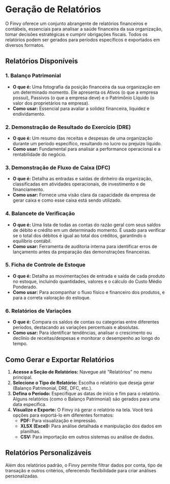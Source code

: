 # Geração de Relatórios

O Finvy oferece um conjunto abrangente de relatórios financeiros e contábeis, essenciais para analisar a saúde financeira da sua organização, tomar decisões estratégicas e cumprir obrigações fiscais. Todos os relatórios podem ser gerados para períodos específicos e exportados em diversos formatos.

## Relatórios Disponíveis

### 1. Balanço Patrimonial

*   **O que é:** Uma fotografia da posição financeira da sua organização em um determinado momento. Ele apresenta os Ativos (o que a empresa possui), Passivos (o que a empresa deve) e o Patrimônio Líquido (o valor dos proprietários na empresa).
*   **Como usar:** Essencial para avaliar a solidez financeira, liquidez e endividamento.

### 2. Demonstração de Resultado do Exercício (DRE)

*   **O que é:** Um resumo das receitas e despesas de uma organização durante um período específico, resultando no lucro ou prejuízo líquido.
*   **Como usar:** Fundamental para analisar a performance operacional e a rentabilidade do negócio.

### 3. Demonstração de Fluxo de Caixa (DFC)

*   **O que é:** Detalha as entradas e saídas de dinheiro da organização, classificadas em atividades operacionais, de investimento e de financiamento.
*   **Como usar:** Fornece uma visão clara da capacidade da empresa de gerar caixa e como esse caixa está sendo utilizado.

### 4. Balancete de Verificação

*   **O que é:** Uma lista de todas as contas do razão geral com seus saldos de débito e crédito em um determinado momento. É usado para verificar se o total dos débitos é igual ao total dos créditos, garantindo o equilíbrio contábil.
*   **Como usar:** Ferramenta de auditoria interna para identificar erros de lançamento antes da preparação das demonstrações financeiras.

### 5. Ficha de Controle de Estoque

*   **O que é:** Detalha as movimentações de entrada e saída de cada produto no estoque, incluindo quantidades, valores e o cálculo do Custo Médio Ponderado.
*   **Como usar:** Para acompanhar o fluxo físico e financeiro dos produtos, e para a correta valoração do estoque.

### 6. Relatórios de Variações

*   **O que é:** Compara os saldos de contas ou categorias entre diferentes períodos, destacando as variações percentuais e absolutas.
*   **Como usar:** Para identificar tendências, analisar o crescimento ou declínio de receitas/despesas e monitorar o desempenho ao longo do tempo.

## Como Gerar e Exportar Relatórios

1.  **Acesse a Seção de Relatórios:** Navegue até "Relatórios" no menu principal.
2.  **Selecione o Tipo de Relatório:** Escolha o relatório que deseja gerar (Balanço Patrimonial, DRE, DFC, etc.).
3.  **Defina o Período:** Especifique as datas de início e fim para o relatório. Alguns relatórios (como o Balanço Patrimonial) são gerados para uma data específica.
4.  **Visualize e Exporte:** O Finvy irá gerar o relatório na tela. Você terá opções para exportá-lo em diferentes formatos:
    *   **PDF:** Para visualização e impressão.
    *   **XLSX (Excel):** Para análise detalhada e manipulação dos dados em planilhas.
    *   **CSV:** Para importação em outros sistemas ou análise de dados.

## Relatórios Personalizáveis

Além dos relatórios padrão, o Finvy permite filtrar dados por conta, tipo de transação e outros critérios, oferecendo flexibilidade para criar análises personalizadas.